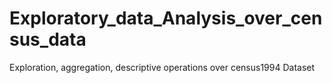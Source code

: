 # Exploratory_data_Analysis_over_census_data
 Exploration, aggregation, descriptive operations over census1994 Dataset
